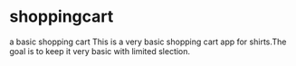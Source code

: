 # shoppingcart
 a basic shopping cart
This is a very basic shopping cart app for shirts.The goal is to keep it very basic with limited slection.
